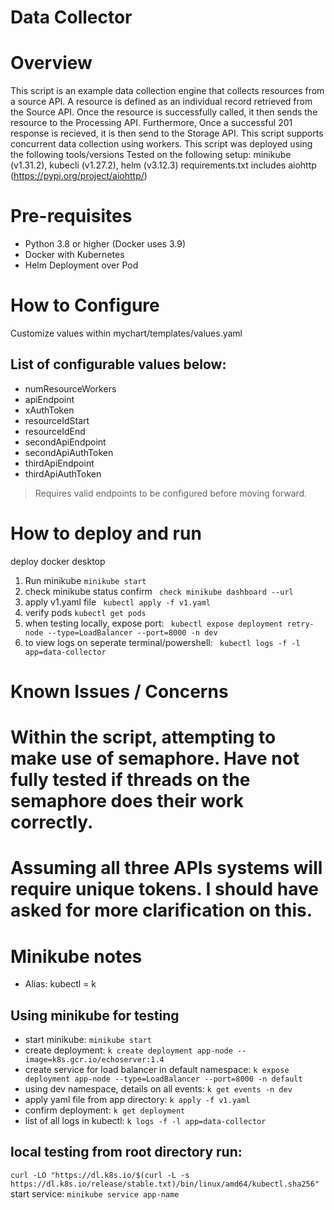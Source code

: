 # Data Collector

# Overview 
 This script is an example data collection engine that collects resources from a source API. A resource is defined as an individual record retrieved from the Source API.
 Once the resource is successfully called, it then sends the resource to the Processing API. Furthermore, Once a successful 201 response is recieved, it is then send to the Storage API.
 This script supports concurrent data collection using workers. This script was deployed using the following tools/versions
 Tested on the following setup: minikube (v1.31.2), kubecli (v1.27.2), helm (v3.12.3)
 requirements.txt includes aiohttp (https://pypi.org/project/aiohttp/)

# Pre-requisites 
* Python 3.8 or higher (Docker uses 3.9)
* Docker with Kubernetes 
* Helm Deployment over Pod

# How to Configure
 Customize values within mychart/templates/values.yaml
## List of configurable values below: 
* numResourceWorkers
* apiEndpoint
* xAuthToken
* resourceIdStart
* resourceIdEnd
* secondApiEndpoint
* secondApiAuthToken
* thirdApiEndpoint
* thirdApiAuthToken

> Requires valid endpoints to be configured before moving forward.

# How to deploy and run 
 deploy docker desktop 
1. Run minikube 
``` minikube start ```
2. check minikube status confirm 
``` check minikube dashboard --url```
3. apply v1.yaml file 
``` kubectl apply -f v1.yaml```
4. verify pods
``` kubectl get pods ```
5. when testing locally, expose port: 
``` kubectl expose deployment retry-node --type=LoadBalancer --port=8000 -n dev```
6. to view logs on seperate terminal/powershell: 
``` kubectl logs -f -l app=data-collector```

# Known Issues / Concerns 
# Within the script, attempting to make use of semaphore. Have not fully tested if threads on the semaphore does their work correctly.

# Assuming all three APIs systems will require unique tokens. I should have asked for more clarification on this. 

# Minikube notes
* Alias: kubectl = k

## Using minikube for testing
 - start minikube:
``` minikube start ```
 - create deployment: 
``` k create deployment app-node --image=k8s.gcr.io/echoserver:1.4 ```
 - create service for load balancer in default namespace:
``` k expose deployment app-node --type=LoadBalancer --port=8000 -n default ```
 - using dev namespace, details on all events: 
``` k get events -n dev ```
 - apply yaml file from app directory:
``` k apply -f v1.yaml ```
 - confirm deployment:
``` k get deployment ```
 - list of all logs in kubectl:
``` k logs -f -l app=data-collector ```


## local testing from root directory run: 
``` curl -LO "https://dl.k8s.io/$(curl -L -s https://dl.k8s.io/release/stable.txt)/bin/linux/amd64/kubectl.sha256" ```
 start service: 
``` minikube service app-name ```
